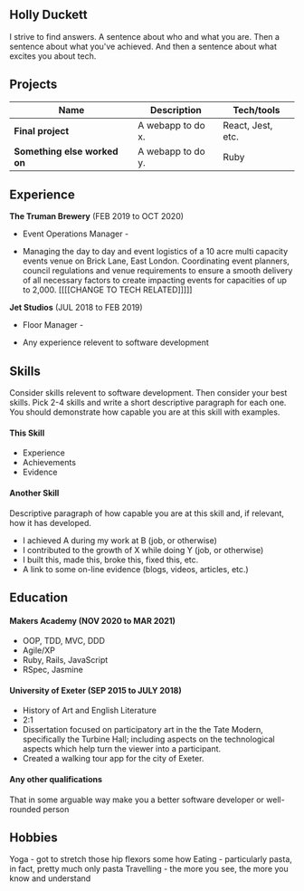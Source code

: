 ## Holly Duckett

I strive to find answers.
A sentence about who and what you are. Then a sentence about what you've achieved. And then a sentence about what excites you about tech.

## Projects

| Name                         | Description       | Tech/tools        |
| ---------------------------- | ----------------- | ----------------- |
| **Final project**            | A webapp to do x. | React, Jest, etc. |
| **Something else worked on** | A webapp to do y. | Ruby              |

## Experience

**The Truman Brewery** (FEB 2019 to OCT 2020)  
- Event Operations Manager -

- Managing the day to day and event logistics of a 10 acre multi
capacity events venue on Brick Lane, East London. Coordinating event
planners, council regulations and venue requirements to ensure a
smooth delivery of all necessary factors to create impacting events
for capacities of up to 2,000. [[[[CHANGE TO TECH RELATED]]]]]

**Jet Studios** (JUL 2018 to FEB 2019)  
- Floor Manager -

- Any experience relevent to software development

## Skills

Consider skills relevent to software development. Then consider your best skills. Pick 2-4 skills and write a short descriptive paragraph for each one. You should demonstrate how capable you are at this skill with examples.

#### This Skill

- Experience
- Achievements
- Evidence

#### Another Skill

Descriptive paragraph of how capable you are at this skill and, if relevant, how it has developed.

- I achieved A during my work at B (job, or otherwise)
- I contributed to the growth of X while doing Y (job, or otherwise)
- I built this, made this, broke this, fixed this, etc.
- A link to some on-line evidence (blogs, videos, articles, etc.)

## Education

#### Makers Academy (NOV 2020 to MAR 2021)

- OOP, TDD, MVC, DDD
- Agile/XP
- Ruby, Rails, JavaScript
- RSpec, Jasmine

#### University of Exeter (SEP 2015 to JULY 2018)

- History of Art and English Literature
- 2:1
- Dissertation focused on participatory art in the the Tate Modern, specifically the Turbine Hall; including aspects on the technological aspects which help turn the viewer into a participant. 
- Created a walking tour app for the city of Exeter.

#### Any other qualifications

That in some arguable way make you a better software developer or well-rounded person

## Hobbies

Yoga - got to stretch those hip flexors some how
Eating - particularly pasta, in fact, pretty much only pasta
Travelling - the more you see, the more you know and understand

